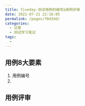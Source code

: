 ```yaml
---
title: fiveday-测试用例的编写&用例评审
date: 2022-07-21 22:16:05
permalink: /pages/f8d3dd/
categories:
  - 记录
  - 测试学习笔记
tags:
  - 
---
```

## 用例8大要素
1. 用例编号
2. 

## 用例评审